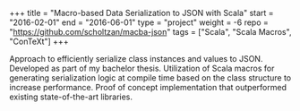 +++
title = "Macro-based Data Serialization to JSON with Scala"
start = "2016-02-01"
end = "2016-06-01"
type = "project"
weight = -6
repo = "https://github.com/scholtzan/macba-json"
tags = ["Scala", "Scala Macros", "ConTeXt"]
+++


Approach to efficiently serialize class instances and values to JSON. Developed as part of my bachelor thesis. Utilization of Scala macros for generating serialization logic at compile time based on the class structure to increase performance. Proof of concept implementation that outperformed existing state-of-the-art libraries.
